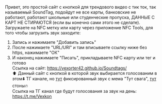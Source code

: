 Привет, это простой сайт с кнопкой для трендового видео с тик ток, так называемый SoundTag, подойдут не все карты, банковские не работают, работают школьные или студенческие пропуска, ДАННЫЕ С КАРТ НЕ СТИРАЮТСЯ (если вы конечно сами этого не сделате). Загружаете на NFC метку или карту через приложение NFC Tools, для того чтобы загрузить звук заходите:   <br/>
1. Запись и нажимаете "Добавить запись" <br/>
2. После нажимаете "URL/URI" и там вписываете ссылку ниже без https, нажимаете "ОК" <br/>
3. И наконец нажимаете "Писать", прикладываете NFC карту или тег и готово <br/>
Ссылка на сайт: https://vexorter42.github.io/Soundtags/<br/>
⬆️ Данный сайт с кнопкой в которой звук выбирается голосованим в этом⬇️ ТГ канале, но [тут](https://github.com/Vexorter42/Soundtags/tree/main/SndStr) фиксированный звук с мема "Тут свага", [тут](https://github.com/Vexorter42/Soundtags/tree/main/SndOr) стоны🔥<br/>
Ссылка на ТГ канал где будут голосования за звук на день: https://t.me/Vexkon <br/>

